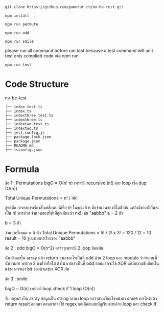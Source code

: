 `git clone https://github.com/panurut-ch/nv-be-test.git`

`npm install`

`npm run permute`

`npm run odd`

`npm run smile
`

please run all command before run test because a test command will unit test only complied code via npm run

`npm run test`


# Code Structure

nv-be-test

```
├── index.test.ts
├── index.ts
├── indexthree.test.ts
├── indexthree.ts
├── indextwo.test.ts
├── indextwo.ts
├── jest.config.js
├── package-lock.json
├── package.json
├── README.md
├── tsconfig.json
```

# Formula

ข้อ 1 : Permutations
bigO = O(n!⋅n) เพราะมี recursive (n!) และ loop เช็ค dup (O(n))

Total Unique Permutations =  n! / nk!

สูตรคือ การหาการเรียงสับเปลี่ยนปกติคือ n! ในขณะที่ n คือจำนวนของที่ไม่ซ้ำกัน
แต่ถ้ามีของซ้ำกันจะเป็น n! หารด้วย จำนวนของที่ซ้ำที่คูณกันแล้ว nk!
เช่น "aabbb"
a = 2 ตัว

b = 3 ตัว

จำนวนทั้งหมด = 5 ตัว
Total Unique Permutations = 5! / 2! x 3!
= 120 / 12 = 10
result = 10 รูปแบบการเรียงของ "aabbb"


ข้อ 2 : odd
bigO = O(n^2) คร่าวๆเพราะมี 2 loop ซ้อนกัน

นับ ตัวเลขใน array แล้ว return ว่าเลขอะไรเป็นคี่ odd ด้วย 2 loop และ modulo
ว่าจำนวนที่นับ num หาด้วย 2 ลงตัวหรือไม่ ถ้าไม่ แปลว่าเป็นคี่ odd
ตอนแรกจะใช้ XOR แต่มีความซับซ้อนในแง่ของการเอา bit ของตัวเลขมา XOR กัน


ข้อ 3 : smile

bigO = O(n) เพราะมี loop check if 1 loop (O(n))

รับ input เป็น array ข้อมูลเป็น string เอามา loop หาว่าตรงเงื่อนไขหน้าตา smile เท่าไหร่แล้ว
return result ออกมา
ตอนแรกจะใช้ regex แต่เลือกแบบที่ดูเรียบง่ายด้วย loop และ check if
